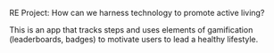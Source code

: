RE Project:
How can we harness technology to promote active living?





This is an app that tracks steps and uses elements of gamification (leaderboards, badges) to motivate users to lead a healthy lifestyle. 
